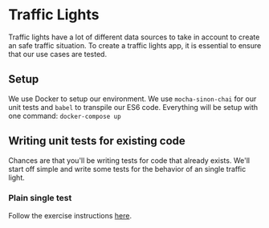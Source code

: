# Traffic Lights
Traffic lights have a lot of different data sources to take in account to create an safe traffic situation.
To create a traffic lights app, it is essential to ensure that our use cases are tested.

## Setup
We use Docker to setup our environment.
We use `mocha-sinon-chai` for our unit tests and `babel` to transpile our ES6 code.
Everything will be setup with one command: `docker-compose up`

## Writing unit tests for existing code
Chances are that you'll be writing tests for code that already exists.
We'll start off simple and write some tests for the behavior of an single traffic light.

### Plain single test
Follow the exercise instructions [here](./exercises/exercise-one.md).
